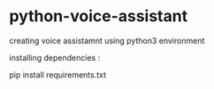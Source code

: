 # python-voice-assistant

creating voice assistamnt using python3 environment

installing dependencies :

pip install requirements.txt
